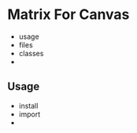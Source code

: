 # Matrix For Canvas #
  * usage
  * files
  * classes
  * 

## Usage ##
  * install
  * import
  * 
